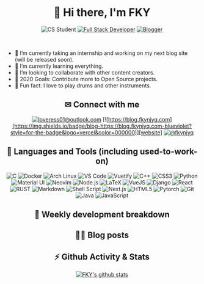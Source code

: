 <div align="center">

# 🎉 Hi there, I'm FKY


![CS Student](https://img.shields.io/badge/Computer%20Science-student-brightgreen?style=for-the-badge&logo=python)
[![Full Stack Developer](https://img.shields.io/badge/developer-full%20stack-blueviolet?style=for-the-badge&logo=neovim)](https://github.com/fky2015)
[![Blogger](https://img.shields.io/badge/technical-writer-blueviolet?style=for-the-badge&logo=rss&color=FFA500)](https://blog.fkynjyq.com)

</div>

<br />

- 🔭 I’m currently taking an internship and working on my next blog site (will be released soon).
- 🌱 I’m currently learning everything. 
- 👯 I’m looking to collaborate with other content creators.
- 🥅 2020 Goals: Contribute more to Open Source projects.
- 🥁 Fun fact: I love to play drums and other instruments.

<div align="center">

## ✉ Connect with me


[![loveress01@outlook.com](https://img.shields.io/badge/email-loveress01@outlook.com-blueviolet?style=for-the-badge&logo=microsoft-outlook&color=0078d4)][email]
[![https://blog.fkynjyq.com](https://img.shields.io/badge/blog-https://blog.fkynjyq.com-blueviolet?style=for-the-badge&logo=vercel&color=000000)][website]
[![@fkynjyq](https://img.shields.io/badge/twitter-@fkynjyq-blueviolet?style=for-the-badge&logo=twitter&color=1DA1F2)][twitter]


## 🔧 Languages and Tools (including used-to-work-on)


![C](https://img.shields.io/badge/C-%23A8B9CC.svg?&style=for-the-badge&logo=c&logoColor=black)
![Docker](https://img.shields.io/badge/Docker-%232496ED.svg?&style=for-the-badge&logo=docker&logoColor=white)
![Arch Linux](https://img.shields.io/badge/Arch%20Linux-%231793D1.svg?&style=for-the-badge&logo=arch-linux&logoColor=white)
![VS Code](https://img.shields.io/badge/Visual%20Studio%20Code-%23007ACC.svg?&style=for-the-badge&logo=visual-studio-code&logoColor=white)
![Vuetify](https://img.shields.io/badge/vuetify-%231867c0.svg?&style=for-the-badge&logo=vuetify&logoColor=white)
![C++](https://img.shields.io/badge/c++-%2300599C.svg?&style=for-the-badge&logo=c%2b%2b&logoColor=white)
![CSS3](https://img.shields.io/badge/css3%20-%231572B6.svg?&style=for-the-badge&logo=css3&logoColor=white)
![Python](https://img.shields.io/badge/python-%233776AB.svg?&style=for-the-badge&logo=python&logoColor=white)
![Material UI](https://img.shields.io/badge/material%20ui%20-%230081CB.svg?&style=for-the-badge&logo=material-ui&logoColor=white)
![Neovim](https://img.shields.io/badge/Neovim-%2357A143.svg?&style=for-the-badge&logo=neovim&logoColor=white)
![Node.js](https://img.shields.io/badge/node.js%20-%2343853D.svg?&style=for-the-badge&logo=node.js&logoColor=white)
![LaTeX](https://img.shields.io/badge/latex-%23008080.svg?&style=for-the-badge&logo=latex&logoColor=white)
![VueJS](https://img.shields.io/badge/vuejs%20-%2335495e.svg?&style=for-the-badge&logo=vue.js&logoColor=%234FC08D)
![Django](https://img.shields.io/badge/django%20-%23092E20.svg?&style=for-the-badge&logo=django&logoColor=white)
![React](https://img.shields.io/badge/react%20-%2320232a.svg?&style=for-the-badge&logo=react&logoColor=%2361DAFB)
![RUST](https://img.shields.io/badge/rust-%23000000.svg?&style=for-the-badge&logo=rust&logoColor=white)
![Markdown](https://img.shields.io/badge/markdown-%23000000.svg?&style=for-the-badge&logo=markdown&logoColor=white)
![Shell Script](https://img.shields.io/badge/shell_script%20-%23121011.svg?&style=for-the-badge&logo=gnu-bash&logoColor=white)
![Next.js](https://img.shields.io/badge/next.js-%23000000.svg?&style=for-the-badge&logo=next.js&logoColor=white)
![HTML5](https://img.shields.io/badge/html5%20-%23E34F26.svg?&style=for-the-badge&logo=html5&logoColor=white)
![Pytorch](https://img.shields.io/badge/pytorch-%23EE4C2C.svg?&style=for-the-badge&logo=pytorch&logoColor=white)
![Git](https://img.shields.io/badge/git-%23f05032.svg?&style=for-the-badge&logo=git&logoColor=white)
![Java](https://img.shields.io/badge/java-%23ED8B00.svg?&style=for-the-badge&logo=java&logoColor=white)
![JavaScript](https://img.shields.io/badge/javascript-%23F7DF1E.svg?&style=for-the-badge&logo=javascript&logoColor=black&labelColor=f7df1e)

## 🧠 Weekly development breakdown

<!--START_SECTION:waka-->
<!--END_SECTION:waka-->

## ✍🏻 Blog posts
<!-- BLOG-POST-LIST:START -->
<!-- BLOG-POST-LIST:END -->


## ⚡ Github Activity & Stats

<!--START_SECTION:activity-->

[![FKY's github stats](https://github-readme-stats.vercel.app/api?username=fky2015&count_private=true&show_icons=true&title_color=fff&text_color=fff&icon_color=aaa&bg_color=401030,e96443,904e95&hide_rank=true)](https://github.com/fky2015)



</div>

[website]: https://blog.fkynjyq.com
[twitter]: https://twitter.com/fkynjyq
[email]: mailto:loveress01@outlook.com

